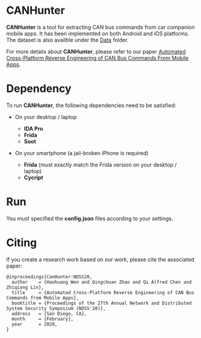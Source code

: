# CANHunter

**CANHunter** is a tool for extracting CAN bus commands from car companion mobile apps. It has been implemented on both Android and iOS platforms. The dataset is also availble under the [Data](https://github.com/OSUSecLab/CANHunter/tree/master/Data) folder.

For more details about **CANHunter**, please refer to our paper [Automated Cross-Platform Reverse Engineering of CAN Bus Commands From Mobile Apps](https://www.ndss-symposium.org/wp-content/uploads/2020/02/24231.pdf).


# Dependency
To run **CANHunter**, the following dependencies need to be satisfied:

- On your desktop / laptop
  - **IDA Pro**
  - **Frida**
  - **Soot**
  
- On your smartphone (a jail-broken iPhone is required)
  - **Frida** (must exactly match the Frida version on your desktop / laptop)
  - **Cycript**

# Run
You must specified the **config.json** files according to your settings.



# Citing

If you create a research work based on our work, please cite the associated paper:
```
@inproceedings{CanHunter:NDSS20,
  author    = {Haohuang Wen and Qingchuan Zhao and Qi Alfred Chen and Zhiqiang Lin},
  title     = {Automated Cross-Platform Reverse Engineering of CAN Bus Commands from Mobile Apps},
  booktitle = {Proceedings of the 27th Annual Network and Distributed System Security Symposium (NDSS'20)},
  address   = {San Diego, CA},
  month     = {February},
  year      = 2020,
}
```
